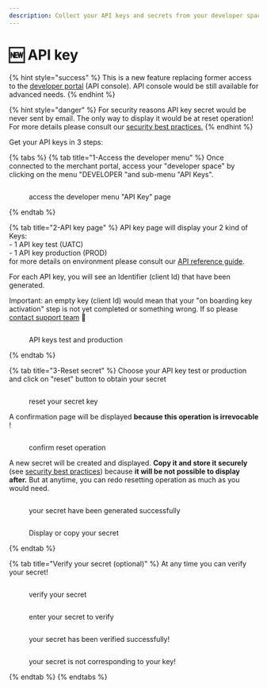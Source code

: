 ```yaml
---
description: Collect your API keys and secrets from your developer space (merchant portal)
---
```


# 🆕 API key

{% hint style="success" %}
This is a new feature replacing former access to the [developer portal](../../api-reference/apis-common/api-console-advance-features/) (API console). API console would be still available for advanced needs.
{% endhint %}

{% hint style="danger" %}
For security reasons API key secret would be never sent by email. The only way to display it would be at reset operation! For more details please consult our [security best practices.](../../security/security-best-practices.md)&#x20;
{% endhint %}

Get your API keys in 3 steps:

{% tabs %}
{% tab title="1-Access the developer menu" %}
Once connected to the merchant portal, access your "developer space" by clicking on the menu  "DEVELOPER "and sub-menu "API Keys".

<figure><img src="../../.gitbook/assets/cléapi1a.png" alt=""><figcaption><p>access the developer menu "API Key" page</p></figcaption></figure>
{% endtab %}

{% tab title="2-API key page" %}
API key page will display your 2 kind of Keys:\
\- 1 API key test (UATC)\
\- 1 API key production (PROD)\
for more details on environment please consult our [API reference guide](../../api-reference/apis-common/api-urls.md).&#x20;

For each API key, you will see an Identifier (client Id) that have been generated.&#x20;

Important: an empty key (client Id) would mean that your "on boarding key activation" step is not yet completed or something wrong. If so please [contact support team](../../support/how-to-contact-us.md#contact-support) :e-mail:

<figure><img src="../../.gitbook/assets/cléapi1b (1).png" alt=""><figcaption><p>API keys test and production</p></figcaption></figure>
{% endtab %}

{% tab title="3-Reset secret" %}
Choose your API key test or production and click on "reset" button to obtain your secret

<figure><img src="../../.gitbook/assets/cléapi1c.png" alt=""><figcaption><p>reset your secret key</p></figcaption></figure>

A confirmation page will be displayed **because this operation is irrevocable** !

<figure><img src="../../.gitbook/assets/cléapi2.png" alt=""><figcaption><p>confirm reset operation</p></figcaption></figure>

A new secret will be created and displayed. **Copy it and store it securely** (see [security best practices](../../security/security-best-practices.md)) because **it will be not possible to display after.** But at anytime, you can redo resetting operation as much as you would need.

<figure><img src="../../.gitbook/assets/cléapi3a.png" alt=""><figcaption><p>your secret have been generated successfully</p></figcaption></figure>

<figure><img src="../../.gitbook/assets/cléapi4a (1).png" alt=""><figcaption><p>Display or copy your secret</p></figcaption></figure>
{% endtab %}

{% tab title="Verify your secret (optional)" %}
At any time you can verify your secret!

<figure><img src="../../.gitbook/assets/cléapi1d.png" alt=""><figcaption><p>verify your secret</p></figcaption></figure>

<figure><img src="../../.gitbook/assets/cléapi5a.png" alt=""><figcaption><p>enter your secret to verify</p></figcaption></figure>

<figure><img src="../../.gitbook/assets/cléapi6.png" alt=""><figcaption><p>your secret has been verified successfully!</p></figcaption></figure>

<figure><img src="../../.gitbook/assets/cléapi7.png" alt=""><figcaption><p>your secret is not corresponding to your key!</p></figcaption></figure>
{% endtab %}
{% endtabs %}

